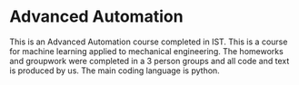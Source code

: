 # Advanced Automation

This is an Advanced Automation course completed in IST. This is a course for machine learning applied to mechanical engineering.
The homeworks and groupwork were completed in a 3 person groups and all code and text is produced by us. The main coding language is python.
